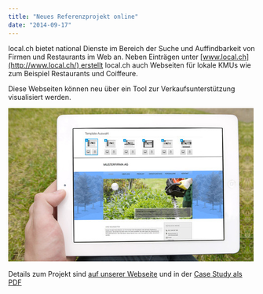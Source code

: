 ```yaml
---
title: "Neues Referenzprojekt online"
date: "2014-09-17"
---
```


local.ch bietet national Dienste im Bereich der Suche und Auffindbarkeit von Firmen und Restaurants im Web an. Neben Einträgen unter [www.local.ch](http://www.local.ch/) erstellt local.ch auch Webseiten für lokale KMUs wie zum Beispiel Restaurants und Coiffeure.

Diese Webseiten können neu über ein Tool zur Verkaufsunterstützung visualisiert werden. 

![](images/tumblr_inline_nc1tgu4MB41rgk4c8.jpg)

Details zum Projekt sind [auf unserer Webseite](http://www.simplificator.com/de/projects/54-salesunterstutzung-mit-visualisierungstool) und in der [Case Study als PDF](http://cdn.simplificator.com/uploads/case_study/file/8/140917_Simplificator-case-study-Local-app.pdf)
